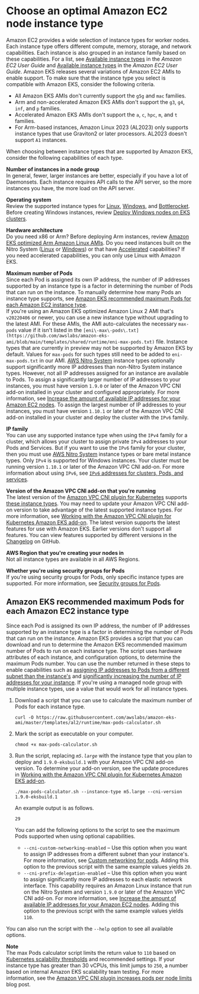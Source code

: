 # Choose an optimal Amazon EC2 node instance type<a name="choosing-instance-type"></a>

Amazon EC2 provides a wide selection of instance types for worker nodes\. Each instance type offers different compute, memory, storage, and network capabilities\. Each instance is also grouped in an instance family based on these capabilities\. For a list, see [Available instance types](https://docs.aws.amazon.com/AWSEC2/latest/UserGuide/instance-types.html#AvailableInstanceTypes) in the *Amazon EC2 User Guide* and [Available instance types](https://docs.aws.amazon.com/AWSEC2/latest/WindowsGuide/instance-types.html#AvailableInstanceTypes) in the *Amazon EC2 User Guide*\. Amazon EKS releases several variations of Amazon EC2 AMIs to enable support\. To make sure that the instance type you select is compatible with Amazon EKS, consider the following criteria\.
+ All Amazon EKS AMIs don't currently support the `g5g` and `mac` families\.
+ Arm and non\-accelerated Amazon EKS AMIs don't support the `g3`, `g4`, `inf`, and `p` families\.
+ Accelerated Amazon EKS AMIs don't support the `a`, `c`, `hpc`, `m`, and `t` families\.
+ For Arm\-based instances, Amazon Linux 2023 \(AL2023\) only supports instance types that use Graviton2 or later processors\. AL2023 doesn't support `A1` instances\.

When choosing between instance types that are supported by Amazon EKS, consider the following capabilities of each type\.

**Number of instances in a node group**  
In general, fewer, larger instances are better, especially if you have a lot of Daemonsets\. Each instance requires API calls to the API server, so the more instances you have, the more load on the API server\.

**Operating system**  
Review the supported instance types for [Linux](https://docs.aws.amazon.com/AWSEC2/latest/UserGuide/instance-types.html), [Windows](https://docs.aws.amazon.com/AWSEC2/latest/WindowsGuide/instance-types.html), and [Bottlerocket](https://aws.amazon.com/bottlerocket/faqs/)\. Before creating Windows instances, review [Deploy Windows nodes on EKS clusters](windows-support.md)\.

**Hardware architecture**  
Do you need x86 or Arm? Before deploying Arm instances, review [Amazon EKS optimized Arm Amazon Linux AMIs](eks-optimized-ami.md#arm-ami)\. Do you need instances built on the Nitro System \([Linux](https://docs.aws.amazon.com/AWSEC2/latest/UserGuide/instance-types.html#ec2-nitro-instances) or [Windows](https://docs.aws.amazon.com/AWSEC2/latest/WindowsGuide/instance-types.html#ec2-nitro-instances)\) or that have [Accelerated](https://docs.aws.amazon.com/AWSEC2/latest/WindowsGuide/accelerated-computing-instances.html) capabilities? If you need accelerated capabilities, you can only use Linux with Amazon EKS\.

**Maximum number of Pods**  
Since each Pod is assigned its own IP address, the number of IP addresses supported by an instance type is a factor in determining the number of Pods that can run on the instance\. To manually determine how many Pods an instance type supports, see [Amazon EKS recommended maximum Pods for each Amazon EC2 instance type](#determine-max-pods)\.  
If you're using an Amazon EKS optimized Amazon Linux 2 AMI that's `v20220406` or newer, you can use a new instance type without upgrading to the latest AMI\. For these AMIs, the AMI auto\-calculates the necessary `max-pods` value if it isn't listed in the `[eni\-max\-pods\.txt](https://github.com/awslabs/amazon-eks-ami/blob/main/templates/shared/runtime/eni-max-pods.txt)` file\. Instance types that are currently in preview may not be supported by Amazon EKS by default\. Values for `max-pods` for such types still need to be added to `eni-max-pods.txt` in our AMI\.
[AWS Nitro System](https://aws.amazon.com/ec2/nitro/) instance types optionally support significantly more IP addresses than non\-Nitro System instance types\. However, not all IP addresses assigned for an instance are available to Pods\. To assign a significantly larger number of IP addresses to your instances, you must have version `1.9.0` or later of the Amazon VPC CNI add\-on installed in your cluster and configured appropriately\. For more information, see [Increase the amount of available IP addresses for your Amazon EC2 nodes](cni-increase-ip-addresses.md)\. To assign the largest number of IP addresses to your instances, you must have version `1.10.1` or later of the Amazon VPC CNI add\-on installed in your cluster and deploy the cluster with the `IPv6` family\.

**IP family**  
You can use any supported instance type when using the `IPv4` family for a cluster, which allows your cluster to assign private `IPv4` addresses to your Pods and Services\. But if you want to use the `IPv6` family for your cluster, then you must use [AWS Nitro System](https://aws.amazon.com/ec2/nitro/) instance types or bare metal instance types\. Only `IPv4` is supported for Windows instances\. Your cluster must be running version `1.10.1` or later of the Amazon VPC CNI add\-on\. For more information about using `IPv6`, see [`IPv6` addresses for clusters, Pods, and services](cni-ipv6.md)\. 

**Version of the Amazon VPC CNI add\-on that you're running**  
The latest version of the [Amazon VPC CNI plugin for Kubernetes](https://github.com/aws/amazon-vpc-cni-k8s) supports [these instance types](https://github.com/aws/amazon-vpc-cni-k8s/blob/master/pkg/vpc/vpc_ip_resource_limit.go)\. You may need to update your Amazon VPC CNI add\-on version to take advantage of the latest supported instance types\. For more information, see [Working with the Amazon VPC CNI plugin for Kubernetes Amazon EKS add\-on](managing-vpc-cni.md)\. The latest version supports the latest features for use with Amazon EKS\. Earlier versions don't support all features\. You can view features supported by different versions in the [Changelog](https://github.com/aws/amazon-vpc-cni-k8s/blob/master/CHANGELOG.md) on GitHub\.

**AWS Region that you're creating your nodes in**  
Not all instance types are available in all AWS Regions\.

**Whether you're using security groups for Pods**  
If you're using security groups for Pods, only specific instance types are supported\. For more information, see [Security groups for Pods](security-groups-for-pods.md)\.

## Amazon EKS recommended maximum Pods for each Amazon EC2 instance type<a name="determine-max-pods"></a>

Since each Pod is assigned its own IP address, the number of IP addresses supported by an instance type is a factor in determining the number of Pods that can run on the instance\. Amazon EKS provides a script that you can download and run to determine the Amazon EKS recommended maximum number of Pods to run on each instance type\. The script uses hardware attributes of each instance, and configuration options, to determine the maximum Pods number\. You can use the number returned in these steps to enable capabilities such as [assigning IP addresses to Pods from a different subnet than the instance's](cni-custom-network.md) and [significantly increasing the number of IP addresses for your instance](cni-increase-ip-addresses.md)\. If you're using a managed node group with multiple instance types, use a value that would work for all instance types\.

1. Download a script that you can use to calculate the maximum number of Pods for each instance type\.

   ```
   curl -O https://raw.githubusercontent.com/awslabs/amazon-eks-ami/master/templates/al2/runtime/max-pods-calculator.sh
   ```

1. Mark the script as executable on your computer\.

   ```
   chmod +x max-pods-calculator.sh
   ```

1. Run the script, replacing *`m5.large`* with the instance type that you plan to deploy and `1.9.0-eksbuild.1` with your Amazon VPC CNI add\-on version\. To determine your add\-on version, see the update procedures in [Working with the Amazon VPC CNI plugin for Kubernetes Amazon EKS add\-on](managing-vpc-cni.md)\.

   ```
   ./max-pods-calculator.sh --instance-type m5.large --cni-version 1.9.0-eksbuild.1
   ```

   An example output is as follows\.

   ```
   29
   ```

   You can add the following options to the script to see the maximum Pods supported when using optional capabilities\.
   +  `--cni-custom-networking-enabled` – Use this option when you want to assign IP addresses from a different subnet than your instance's\. For more information, see [Custom networking for pods](cni-custom-network.md)\. Adding this option to the previous script with the same example values yields `20`\.
   + `--cni-prefix-delegation-enabled` – Use this option when you want to assign significantly more IP addresses to each elastic network interface\. This capability requires an Amazon Linux instance that run on the Nitro System and version `1.9.0` or later of the Amazon VPC CNI add\-on\. For more information, see [Increase the amount of available IP addresses for your Amazon EC2 nodes](cni-increase-ip-addresses.md)\. Adding this option to the previous script with the same example values yields `110`\.

You can also run the script with the `--help` option to see all available options\.

**Note**  
The max Pods calculator script limits the return value to `110` based on [Kubernetes scalability thresholds](https://github.com/kubernetes/community/blob/master/sig-scalability/configs-and-limits/thresholds.md) and recommended settings\. If your instance type has greater than 30 vCPUs, this limit jumps to `250`, a number based on internal Amazon EKS scalability team testing\. For more information, see the [Amazon VPC CNI plugin increases pods per node limits](https://aws.amazon.com/blogs/containers/amazon-vpc-cni-increases-pods-per-node-limits/) blog post\.